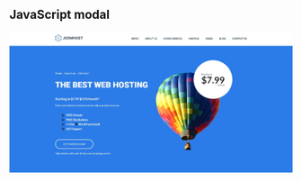 ## JavaScript modal

 ![Image alt](https://github.com/EvgeniyBudaev/Balloon/raw/master/public/images/readme1.jpg)